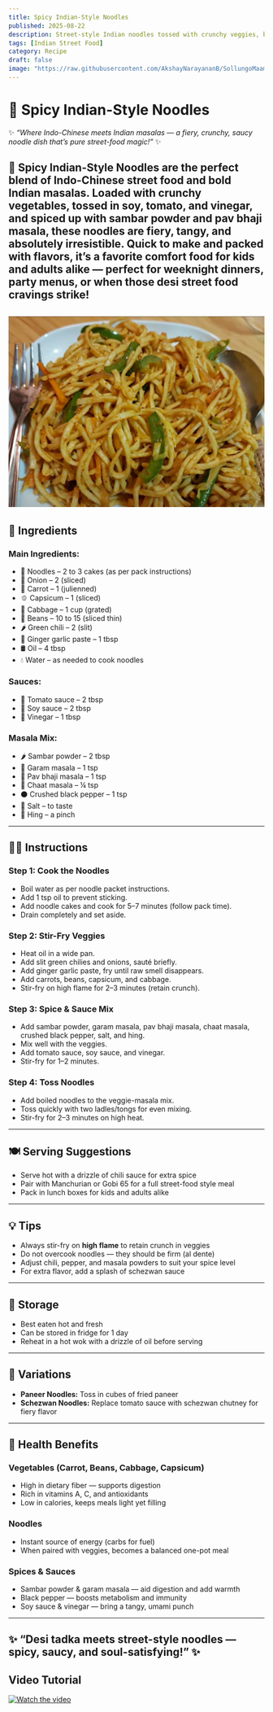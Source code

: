 ```yaml
---
title: Spicy Indian-Style Noodles  
published: 2025-08-22  
description: Street-style Indian noodles tossed with crunchy veggies, bold masalas, and a punch of sauces — spicy, tangy, and utterly delicious!  
tags: [Indian Street Food]  
category: Recipe  
draft: false  
image: "https://raw.githubusercontent.com/AkshayNarayananB/SollungoMaami/master/images/indian_noodles.png"  
---
```


# 🍜 Spicy Indian-Style Noodles  

✨ *“Where Indo-Chinese meets Indian masalas — a fiery, crunchy, saucy noodle dish that’s pure street-food magic!”* ✨  

🍜 Spicy Indian-Style Noodles are the perfect blend of Indo-Chinese street food and bold Indian masalas. Loaded with crunchy vegetables, tossed in soy, tomato, and vinegar, and spiced up with sambar powder and pav bhaji masala, these noodles are fiery, tangy, and absolutely irresistible. Quick to make and packed with flavors, it’s a favorite comfort food for kids and adults alike — perfect for weeknight dinners, party menus, or when those desi street food cravings strike!
---
![indian_noodles](https://raw.githubusercontent.com/AkshayNarayananB/SollungoMaami/master/images/indian_noodles.png)  
---

## 🛒 Ingredients  

### Main Ingredients:  
- 🍜 Noodles – 2 to 3 cakes (as per pack instructions)  
- 🧅 Onion – 2 (sliced)  
- 🥕 Carrot – 1 (julienned)  
- 🫑 Capsicum – 1 (sliced)  
- 🥬 Cabbage – 1 cup (grated)  
- 🫘 Beans – 10 to 15 (sliced thin)  
- 🌶️ Green chili – 2 (slit)  
- 🧄 Ginger garlic paste – 1 tbsp  
- 🛢️ Oil – 4 tbsp  
- 💧 Water – as needed to cook noodles  

### Sauces:  
- 🍅 Tomato sauce – 2 tbsp  
- 🥢 Soy sauce – 2 tbsp  
- 🍶 Vinegar – 1 tbsp  

### Masala Mix:  
- 🌶️ Sambar powder – 2 tbsp  
- 🌰 Garam masala – 1 tsp  
- 🍛 Pav bhaji masala – 1 tsp  
- 🌿 Chaat masala – ¼ tsp  
- ⚫ Crushed black pepper – 1 tsp  
- 🧂 Salt – to taste  
- 🌸 Hing – a pinch  

---

## 👩‍🍳 Instructions  

### Step 1: Cook the Noodles  
- Boil water as per noodle packet instructions.  
- Add 1 tsp oil to prevent sticking.  
- Add noodle cakes and cook for 5–7 minutes (follow pack time).  
- Drain completely and set aside.  

### Step 2: Stir-Fry Veggies  
- Heat oil in a wide pan.  
- Add slit green chilies and onions, sauté briefly.  
- Add ginger garlic paste, fry until raw smell disappears.  
- Add carrots, beans, capsicum, and cabbage.  
- Stir-fry on high flame for 2–3 minutes (retain crunch).  

### Step 3: Spice & Sauce Mix  
- Add sambar powder, garam masala, pav bhaji masala, chaat masala, crushed black pepper, salt, and hing.  
- Mix well with the veggies.  
- Add tomato sauce, soy sauce, and vinegar.  
- Stir-fry for 1–2 minutes.  

### Step 4: Toss Noodles  
- Add boiled noodles to the veggie-masala mix.  
- Toss quickly with two ladles/tongs for even mixing.  
- Stir-fry for 2–3 minutes on high heat.  

---

## 🍽️ Serving Suggestions  

- Serve hot with a drizzle of chili sauce for extra spice  
- Pair with Manchurian or Gobi 65 for a full street-food style meal  
- Pack in lunch boxes for kids and adults alike  

---

## 💡 Tips  

- Always stir-fry on **high flame** to retain crunch in veggies  
- Do not overcook noodles — they should be firm (al dente)  
- Adjust chili, pepper, and masala powders to suit your spice level  
- For extra flavor, add a splash of schezwan sauce  

---

## 🧊 Storage  

- Best eaten hot and fresh  
- Can be stored in fridge for 1 day  
- Reheat in a hot wok with a drizzle of oil before serving  

---

## 🔄 Variations  

- **Paneer Noodles:** Toss in cubes of fried paneer  
- **Schezwan Noodles:** Replace tomato sauce with schezwan chutney for fiery flavor  

---
## 🌿 Health Benefits  

### Vegetables (Carrot, Beans, Cabbage, Capsicum)  
- High in dietary fiber — supports digestion  
- Rich in vitamins A, C, and antioxidants  
- Low in calories, keeps meals light yet filling  

### Noodles  
- Instant source of energy (carbs for fuel)  
- When paired with veggies, becomes a balanced one-pot meal  

### Spices & Sauces  
- Sambar powder & garam masala — aid digestion and add warmth  
- Black pepper — boosts metabolism and immunity  
- Soy sauce & vinegar — bring a tangy, umami punch  

---
✨ “Desi tadka meets street-style noodles — spicy, saucy, and soul-satisfying!” ✨
---
## Video Tutorial

[![Watch the video](https://img.youtube.com/vi/VIDEO_ID/0.jpg)](https://youtu.be/dgE3zQ8TY8Q?si=FL6r3apYDCRFd5_6)
